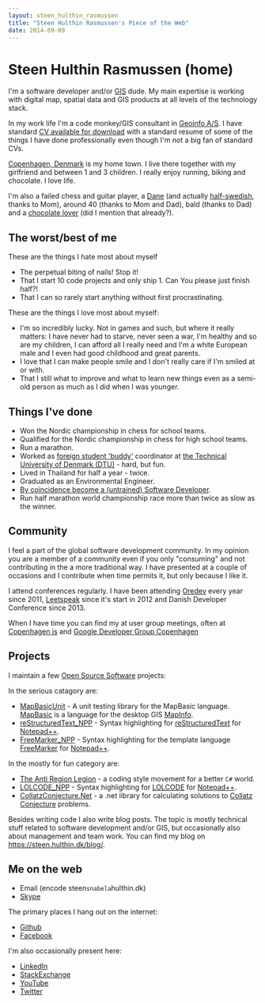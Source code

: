 ```yaml
---
layout: steen_hulthin_rasmussen
title: "Steen Hulthin Rasmussen's Piece of the Web"
date: 2014-09-09
---
```


# Steen Hulthin Rasmussen (home)

I'm a software developer and/or [GIS](http://en.wikipedia.org/wiki/Geographic_information_system) dude. My main expertise is working with digital map, spatial data and GIS products at all levels of the technology stack. 

In my work life I'm a code monkey/GIS consultant in [Geoinfo A/S](https://www.geoinfo.dk). I have standard [CV available for download](https://steen.hulthin.dk/assests/cv_steen_hulthin_rasmussen.pdf) with a standard resume of some of the things I have done professionally even though I'm not a big fan of standard CVs. 

[Copenhagen, Denmark](http://en.wikipedia.org/wiki/Copenhagen) is my home town. I live there together with my girlfriend and between 1 and 3 children. I really enjoy running, biking and chocolate. I love life.

I'm also a failed chess and guitar player, a [Dane](http://en.wikipedia.org/wiki/Danes) (and actually [half-swedish](http://en.wikipedia.org/wiki/Swedes), thanks to Mom), around 40 (thanks to Mom and Dad), bald (thanks to Dad) and a [chocolate lover](http://en.wikipedia.org/wiki/Chocoholic) (did I mention that already?). 

## The worst/best of me

These are the things I hate most about myself

* The perpetual biting of nails! Stop it!
* That I start 10 code projects and only ship 1. Can You please just finish half?!
* That I can so rarely start anything without first procrastinating.

These are the things I love most about myself: 

* I'm so incredibly lucky. Not in games and such, but where it really matters: I have never had to starve, never seen a war, I'm healthy and so are my children, I can afford all I really need and I'm a white European male and I even had good childhood and great parents.
* I love that I can make people smile and I don't really care if I'm smiled at or with.
* That I still what to improve and what to learn new things even as a semi-old person as much as I did when I was younger. 

## Things I've done 

* Won the Nordic championship in chess for school teams.
* Qualified for the Nordic championship in chess for high school teams.
* Run a marathon.
* Worked as [foreign student 'buddy'](http://www.dtu.dk/english/news/2014/05/welcome-to-denmark!-want-to-be-buddies) coordinator at [the Technical University of Denmark (DTU)](http://www.dtu.dk/english) - hard, but fun. 
* Lived in Thailand for half a year - twice.
* Graduated as an Environmental Engineer.
* [By coincidence become a (untrained) Software Developer](http://steen.hulthin.dk/blog/the-programmer-or-there-and-never-back-again/).
* Run half marathon world championship race more than twice as slow as the winner.

## Community

I feel a part of the global software development community. In my opinion you are a member of a community even if you only "consuming" and not contributing in the a more traditional way. I have presented at a couple of occasions and I contribute when time permits it, but only because I like it. 

I attend conferences regularly. I have been attending [Oredev](http://oredev.org) every year since 2011, [Leetspeak](http://leetspeak.se) since it's start in 2012 and Danish Developer Conference since 2013.

When I have time you can find my at user group meetings, often at [Copenhagen js](http://copenhagenjs.dk/) and [Google Developer Group Copenhagen](https://plus.google.com/113724797202166933848/about)

## Projects

I maintain a few [Open Source Software](http://opensource.com/resources/what-open-source) projects:
 
In the serious catagory are: 

* [MapBasicUnit](http://steenhulthin.github.io/MapBasicUnit/) - A unit testing library for the MapBasic language. [MapBasic](http://www.mapinfo.com/product/mapinfo-mapbasic/) is a language for the desktop GIS [MapInfo](http://www.mapinfo.com/).
* [reStructuredText_NPP](http://steenhulthin.github.io/reStructuredText_NPP/) - Syntax highlighting for [reStructuredText](http://en.wikipedia.org/wiki/ReStructuredText) for [Notepad++](http://notepad-plus-plus.org/).
* [FreeMarker_NPP](http://steenhulthin.github.io/freemarker_NPP/) - Syntax highlighting for the template language [FreeMarker](http://en.wikipedia.org/wiki/ReStructuredText) for [Notepad++](http://notepad-plus-plus.org/).

In the mostly for fun category are:

* [The Anti Region Legion](http://anti-region-legion.org) - a coding style movement for a better `C#` world. 
* [LOLCODE_NPP](http://steenhulthin.github.io/LOLCODE_NPP/) - Syntax highlighting for [LOLCODE](http://en.wikipedia.org/wiki/LOLCODE) for [Notepad++](http://notepad-plus-plus.org/).
* [CollatzConjecture.Net](https://github.com/steenhulthin/CollatzConjecture.Net) - a .net library for calculating solutions to [Collatz Conjecture](http://en.wikipedia.org/wiki/Collatz_conjecture) problems. 

Besides writing code I also write blog posts. The topic is mostly technical stuff related to software development and/or GIS, but occasionally also about management and team work. You can find my blog on <https://steen.hulthin.dk/blog/>.

## Me on the web

- Email (encode steen`snabela`hulthin.dk)
- [Skype](skype:steenhulthin?call)

The primary places I hang out on the internet:
* [Github](https://github.com/steenhulthin)
* [Facebook](https://www.facebook.com/steenhulthin)

I'm also occasionally present here: 
- [LinkedIn](https://www.linkedin.com/in/steenhulthin)
- [StackExchange](https://stackexchange.com/users/287456/steenhulthin?tab=accounts)
- [YouTube](https://www.youtube.com/user/steenhulthin)
- [Twitter](https://twitter.com/steenhulthin)


